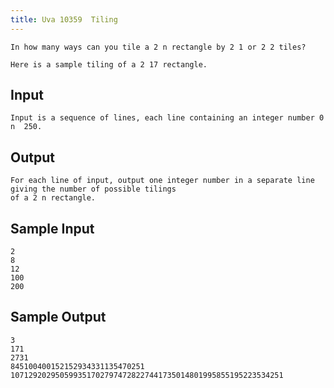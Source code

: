 ```yaml
---
title: Uva 10359  Tiling
---
```



```
In how many ways can you tile a 2 n rectangle by 2 1 or 2 2 tiles?

Here is a sample tiling of a 2 17 rectangle.
```

## Input

```
Input is a sequence of lines, each line containing an integer number 0  n  250.

```

## Output

```
For each line of input, output one integer number in a separate line giving the number of possible tilings
of a 2 n rectangle.

```

## Sample Input

```
2
8
12
100
200

```

## Sample Output

```
3
171
2731
845100400152152934331135470251
1071292029505993517027974728227441735014801995855195223534251
```
